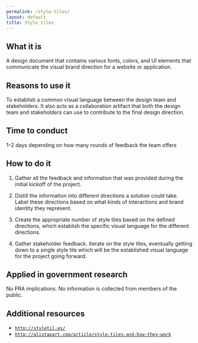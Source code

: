 ```yaml
---
permalink: /style-tiles/
layout: default
title: Style tiles
---
```


## What it is

A design document that contains various fonts, colors, and UI elements that communicate the visual brand direction for a website or application.

## Reasons to use it

To establish a common visual language between the design team and stakeholders. It also acts as a collaboration artifact that both the design team and stakeholders can use to contribute to the final design direction.

## Time to conduct

1–2 days depending on how many rounds of feedback the team offers

## How to do it

1. Gather all the feedback and information that was provided during the initial kickoff of the project.

2. Distill the information into different directions a solution could take. Label these directions based on what kinds of interactions and brand identity they represent.

3. Create the appropriate number of style tiles based on the defined directions, which establish the specific visual language for the different directions.

4. Gather stakeholder feedback. Iterate on the style tiles, eventually getting down to a single style tile which will be the established visual language for the project going forward.

## Applied in government research

No PRA implications. No information is collected from members of the public.

## Additional resources

- [`http://styletil.es/`](http://styletil.es/)
- [`http://alistapart.com/article/style-tiles-and-how-they-work`](http://alistapart.com/article/style-tiles-and-how-they-work)
